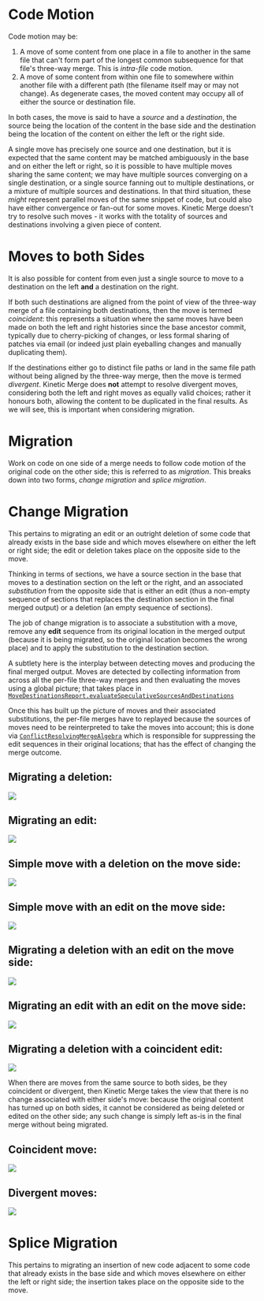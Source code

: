 # Code Motion #

Code motion may be:

1. A move of some content from one place in a file to another in the same file that can't form part of the longest
   common subsequence for that file's three-way merge. This is *intra-file* code motion.
2. A move of some content from within one file to somewhere within another file with a different path (the filename
   itself may or may not change). As degenerate cases, the moved content may occupy all of either the source or
   destination file.

In both cases, the move is said to have a *source* and a *destination*, the source being the location of the content in
the base side and the destination being the location of the content on either the left or the right side.

A single move has precisely one source and one destination, but it is expected that the same content may be matched
ambiguously in the base and on either the left or right, so it is possible to have multiple moves sharing the same
content; we may have multiple sources converging on a single destination, or a single source fanning out to multiple
destinations, or a mixture of multiple sources and destinations. In that third situation, these *might* represent
parallel moves of the same snippet of code, but could also have either convergence or fan-out for some moves. Kinetic
Merge doesn't try to resolve such moves - it works with the totality of sources and destinations involving a given piece
of content.

# Moves to both Sides

It is also possible for content from even just a single source to move to a destination on the left **and** a
destination on the right.

If both such destinations are aligned from the point of view of the three-way merge of a file containing both
destinations, then the move is termed *coincident*: this represents a situation where the same moves have been made on
both the left and right histories since the base ancestor commit, typically due to cherry-picking of changes, or less
formal sharing of patches via email (or indeed just plain eyeballing changes and manually duplicating them).

If the destinations either go to distinct file paths or land in the same file path without being aligned by the
three-way merge, then the move is termed *divergent*. Kinetic Merge does **not** attempt to resolve divergent moves,
considering both the left and right moves as equally valid choices; rather it honours both, allowing the content to be
duplicated in the final results. As we will see, this is important when considering migration.

# Migration #

Work on code on one side of a merge needs to follow code motion of the original code on the other side; this is referred
to as *migration*. This breaks down into two forms, *change migration* and *splice migration*.

# Change Migration #

This pertains to migrating an edit or an outright deletion of some code that already exists in the base side and which
moves elsewhere on either the left or right side; the edit or deletion takes place on the opposite side to the move.

Thinking in terms of sections, we have a source section in the base that moves to a destination section on the left or
the right, and an associated *substitution* from the opposite side that is either an edit (thus a non-empty sequence of
sections that replaces the destination section in the final merged output) or a deletion (an empty sequence of
sections).

The job of change migration is to associate a substitution with a move, remove any **edit** sequence from its original
location in the merged output (because it is being migrated, so the original location becomes the wrong place) and to
apply the substitution to the destination section.

A subtlety here is the interplay between detecting moves and producing the final merged output. Moves are detected by
collecting information from across all the per-file three-way merges and then evaluating the moves using a global
picture; that takes place in [
`MoveDestinationsReport.evaluateSpeculativeSourcesAndDestinations`](https://github.com/sageserpent-open/kineticMerge/blob/acfd8239370d6a0d8fa9a235801af47aed77d868/src/main/scala/com/sageserpent/kineticmerge/core/MoveDestinationsReport.scala#L57)

Once this has built up the picture of moves and their associated substitutions, the per-file merges have to replayed
because the sources of moves need to be reinterpreted to take the moves into account; this is done
via [
`ConflictResolvingMergeAlgebra`](https://github.com/sageserpent-open/kineticMerge/blob/acfd8239370d6a0d8fa9a235801af47aed77d868/src/main/scala/com/sageserpent/kineticmerge/core/ConflictResolvingMergeAlgebra.scala#L12)
which is responsible for suppressing the edit sequences in their original locations; that has the effect of changing the
merge outcome.

## Migrating a deletion:

![](https://github.com/sageserpent-open/kineticMerge/blob/main/documents/designNotes/diagrams/migratingADeletion.excalidraw.svg)

## Migrating an edit:

![](https://github.com/sageserpent-open/kineticMerge/blob/main/documents/designNotes/diagrams/migratingAnEdit.excalidraw.svg)

## Simple move with a deletion on the move side:

![](https://github.com/sageserpent-open/kineticMerge/blob/main/documents/designNotes/diagrams/simpleMoveWithADeletionOnTheMoveSide.excalidraw.svg)

## Simple move with an edit on the move side:

![](https://github.com/sageserpent-open/kineticMerge/blob/main/documents/designNotes/diagrams/simpleMoveWithAnEditOnTheMoveSide.excalidraw.svg)

## Migrating a deletion with an edit on the move side:

![](https://github.com/sageserpent-open/kineticMerge/blob/main/documents/designNotes/diagrams/migratingADeletionWithAnEditOnTheMoveSide.excalidraw.svg)

## Migrating an edit with an edit on the move side:

![](https://github.com/sageserpent-open/kineticMerge/blob/main/documents/designNotes/diagrams/migratingAnEditWithAnEditOnTheMoveSide.excalidraw.svg)

## Migrating a deletion with a coincident edit:

![](https://github.com/sageserpent-open/kineticMerge/blob/main/documents/designNotes/diagrams/migratingADeletionWithACoincidentEdit.excalidraw.svg)

When there are moves from the same source to both sides, be they coincident or divergent, then Kinetic Merge takes the
view that there is no change associated with either side's move: because the original content has turned up on both
sides, it cannot be considered as being deleted or edited on the other side; any such change is simply left as-is in the
final merge without being migrated.

## Coincident move:

![](https://github.com/sageserpent-open/kineticMerge/blob/main/documents/designNotes/diagrams/coincidentMove.excalidraw.svg)

## Divergent moves:

![](https://github.com/sageserpent-open/kineticMerge/blob/main/documents/designNotes/diagrams/divergentMoves.excalidraw.svg)

# Splice Migration #

This pertains to migrating an insertion of new code adjacent to some code that already exists in the base side and which
moves elsewhere on either the left or right side; the insertion takes place on the opposite side to the move.

